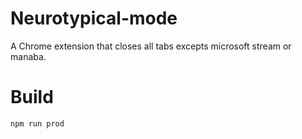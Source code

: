 # Neurotypical-mode
A Chrome extension that closes all tabs excepts microsoft stream or manaba.

# Build
```sh
npm run prod
```
